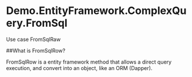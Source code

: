# Demo.EntityFramework.ComplexQuery.FromSql
Use case FromSqlRaw

##What is FromSqlRow?

FromSqlRow is a entity framework method that allows a direct query execution, and convert into an object, like an ORM (Dapper).
  
